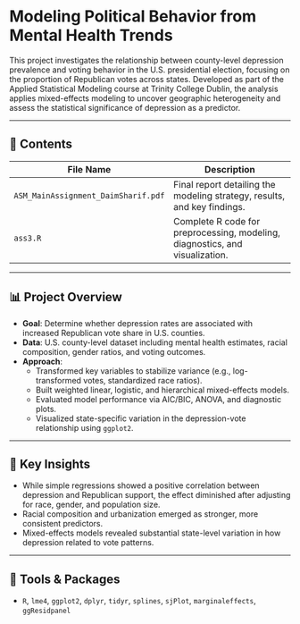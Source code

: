 # Modeling Political Behavior from Mental Health Trends

This project investigates the relationship between county-level depression prevalence and voting behavior in the U.S. presidential election, focusing on the proportion of Republican votes across states. Developed as part of the Applied Statistical Modeling course at Trinity College Dublin, the analysis applies mixed-effects modeling to uncover geographic heterogeneity and assess the statistical significance of depression as a predictor.

---

## 📁 Contents

| File Name                         | Description                                                                 |
|----------------------------------|-----------------------------------------------------------------------------|
| `ASM_MainAssignment_DaimSharif.pdf` | Final report detailing the modeling strategy, results, and key findings.     |
| `ass3.R`                         | Complete R code for preprocessing, modeling, diagnostics, and visualization.|

---

## 📊 Project Overview

- **Goal**: Determine whether depression rates are associated with increased Republican vote share in U.S. counties.
- **Data**: U.S. county-level dataset including mental health estimates, racial composition, gender ratios, and voting outcomes.
- **Approach**:
  - Transformed key variables to stabilize variance (e.g., log-transformed votes, standardized race ratios).
  - Built weighted linear, logistic, and hierarchical mixed-effects models.
  - Evaluated model performance via AIC/BIC, ANOVA, and diagnostic plots.
  - Visualized state-specific variation in the depression-vote relationship using `ggplot2`.

---

## 📌 Key Insights

- While simple regressions showed a positive correlation between depression and Republican support, the effect diminished after adjusting for race, gender, and population size.
- Racial composition and urbanization emerged as stronger, more consistent predictors.
- Mixed-effects models revealed substantial state-level variation in how depression related to vote patterns.

---

## 🔧 Tools & Packages

- `R`, `lme4`, `ggplot2`, `dplyr`, `tidyr`, `splines`, `sjPlot`, `marginaleffects`, `ggResidpanel`


